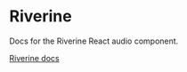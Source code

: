 # Riverine
Docs for the Riverine React audio component.  

[Riverine docs](http://riverine.surge.sh/)
